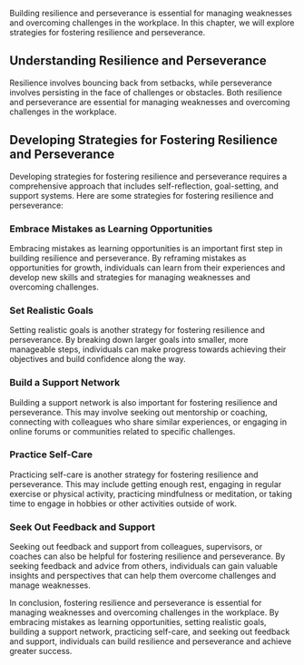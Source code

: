 
Building resilience and perseverance is essential for managing weaknesses and overcoming challenges in the workplace. In this chapter, we will explore strategies for fostering resilience and perseverance.

Understanding Resilience and Perseverance
-----------------------------------------

Resilience involves bouncing back from setbacks, while perseverance involves persisting in the face of challenges or obstacles. Both resilience and perseverance are essential for managing weaknesses and overcoming challenges in the workplace.

Developing Strategies for Fostering Resilience and Perseverance
---------------------------------------------------------------

Developing strategies for fostering resilience and perseverance requires a comprehensive approach that includes self-reflection, goal-setting, and support systems. Here are some strategies for fostering resilience and perseverance:

### Embrace Mistakes as Learning Opportunities

Embracing mistakes as learning opportunities is an important first step in building resilience and perseverance. By reframing mistakes as opportunities for growth, individuals can learn from their experiences and develop new skills and strategies for managing weaknesses and overcoming challenges.

### Set Realistic Goals

Setting realistic goals is another strategy for fostering resilience and perseverance. By breaking down larger goals into smaller, more manageable steps, individuals can make progress towards achieving their objectives and build confidence along the way.

### Build a Support Network

Building a support network is also important for fostering resilience and perseverance. This may involve seeking out mentorship or coaching, connecting with colleagues who share similar experiences, or engaging in online forums or communities related to specific challenges.

### Practice Self-Care

Practicing self-care is another strategy for fostering resilience and perseverance. This may include getting enough rest, engaging in regular exercise or physical activity, practicing mindfulness or meditation, or taking time to engage in hobbies or other activities outside of work.

### Seek Out Feedback and Support

Seeking out feedback and support from colleagues, supervisors, or coaches can also be helpful for fostering resilience and perseverance. By seeking feedback and advice from others, individuals can gain valuable insights and perspectives that can help them overcome challenges and manage weaknesses.

In conclusion, fostering resilience and perseverance is essential for managing weaknesses and overcoming challenges in the workplace. By embracing mistakes as learning opportunities, setting realistic goals, building a support network, practicing self-care, and seeking out feedback and support, individuals can build resilience and perseverance and achieve greater success.

